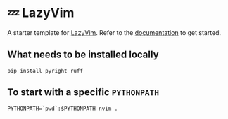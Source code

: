 # 💤 LazyVim

A starter template for [LazyVim](https://github.com/LazyVim/LazyVim).
Refer to the [documentation](https://lazyvim.github.io/installation) to get started.

## What needs to be installed locally
```shell
pip install pyright ruff
```

## To start with a specific `PYTHONPATH`
```shell
PYTHONPATH=`pwd`:$PYTHONPATH nvim .
```
